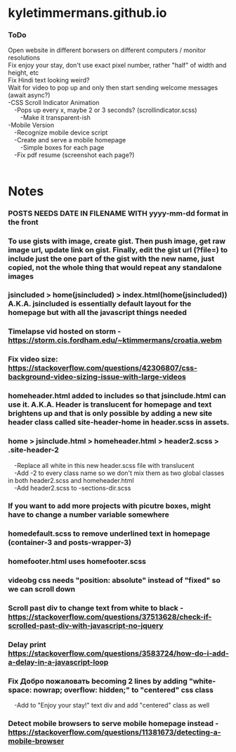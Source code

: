 # kyletimmermans.github.io


### ToDo
<div>Open website in different borwsers on different computers / monitor resolutions</div>
<div>Fix enjoy your stay, don't use exact pixel number, rather "half" of width and height, etc</div>
<div>Fix Hindi text looking weird?<div>
<div>Wait for video to pop up and only then start sending welcome messages (await async?)</div>
<div>-CSS Scroll Indicator Animation</div>
<div>&ensp;&ensp;-Pops up every x, maybe 2 or 3 seconds? (scrollindicator.scss)</div>
<div>&ensp;&ensp;&ensp;&ensp;-Make it transparent-ish</div>

<div>-Mobile Version</div>
<div>&ensp;&ensp;-Recognize mobile device script</div>
<div>&ensp;&ensp;-Create and serve a mobile homepage</div>
<div>&ensp;&ensp;&ensp;&ensp;-Simple boxes for each page</div>
<div>&ensp;&ensp;-Fix pdf resume (screenshot each page?)</div>

</br>

# Notes
### POSTS NEEDS DATE IN FILENAME WITH yyyy-mm-dd format in the front
### To use gists with image, create gist. Then push image, get raw image url, update link on gist. Finally, edit the gist url (?file=) to include just the one part of the gist with the new name, just copied, not the whole thing that would repeat any standalone images
### jsincluded > home(jsincluded) > index.html(home(jsincluded)) A.K.A. jsincluded is essentially default layout for the homepage but with all the javascript things needed
### Timelapse vid hosted on storm - https://storm.cis.fordham.edu/~ktimmermans/croatia.webm
### Fix video size: https://stackoverflow.com/questions/42306807/css-background-video-sizing-issue-with-large-videos
### homeheader.html added to includes so that jsinclude.html can use it. A.K.A. Header is translucent for homepage and text brightens up and that is only possible by adding a new site header class called site-header-home in header.scss in assets.
### home > jsinclude.html > homeheader.html > header2.scss > .site-header-2
<div>&ensp;&ensp;-Replace all white in this new header.scss file with translucent</div>
<div>&ensp;&ensp;-Add -2 to every class name so we don't mix them as two global classes in both header2.scss and homeheader.html</div>
<div>&ensp;&ensp;-Add header2.scss to -sections-dir.scss</div>

### If you want to add more projects with picutre boxes, might have to change a number variable somewhere
### homedefault.scss to remove underlined text in homepage (container-3 and posts-wrapper-3)
### homefooter.html uses homefooter.scss
### videobg css needs "position: absolute" instead of "fixed" so we can scroll down
### Scroll past div to change text from white to black - https://stackoverflow.com/questions/37513628/check-if-scrolled-past-div-with-javascript-no-jquery
### Delay print https://stackoverflow.com/questions/3583724/how-do-i-add-a-delay-in-a-javascript-loop
### Fix Добро пожаловать becoming 2 lines by adding "white-space: nowrap; overflow: hidden;" to "centered" css class
<div>&ensp;&ensp;-Add to "Enjoy your stay!" text div and add "centered" class as well</div>

### Detect mobile browsers to serve mobile homepage instead - https://stackoverflow.com/questions/11381673/detecting-a-mobile-browser


